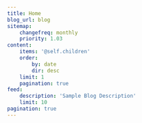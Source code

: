 ```yaml
---
title: Home
blog_url: blog
sitemap:
    changefreq: monthly
    priority: 1.03
content:
    items: '@self.children'
    order:
        by: date
        dir: desc
    limit: 1
    pagination: true
feed:
    description: 'Sample Blog Description'
    limit: 10
pagination: true
---
```


